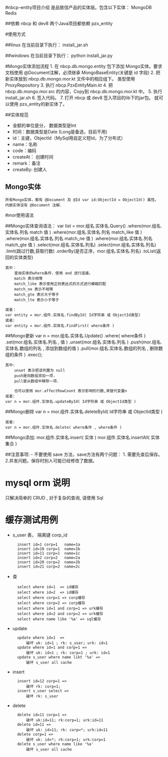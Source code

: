 #nbcp-entity项目介绍
    是品致信产品的实体层。包含以下实体：
        MongoDB
        Redis
        

##依赖
    nbcp 和 dev8 两个Java项目都依赖 pzx_entity
    
#使用方式
   
##linux
    在当前目录下执行： install_jar.sh
   
##windows
    在当前目录下执行：
    python install_jar.py

#Mongo实体添加流程
    1. 在 nbcp.db.mongo.entity 包下添加 Mongo实体。要求文档使用 @Document注解，必须继承 MongoBaseEntity(关键是 id 字段)
    2. 把新实体放到  nbcp.db.mongo.mor.kt 文件中的相应组下。 类型使用 ProxyRepository
    3. 执行 nbcp.PzxEntityMain.kt
    4. 把 nbcp.db.mongo.mor.src 的内容，Copy到 nbcp.db.mongo.mor.kt 中。
    5. 执行 install_jar.sh
    6. 签入代码。
    7. 打开 nbcp 或 dev8  签入项目的lib下的jar包。 就可以使用 pzx_entity的新实体了。

##实体规范
- 金额的单位是分， 数据类型是Int
- 时间：数据类型是Date (Long是备选，目前不用)
- id：主键，ObjectId（MySql用自定义短Id，为了分布式）
- name：名称
- code：编码
- createAt： 创建时间
- remark：备注
- createBy: 创建人
    
## Mongo实体
    所有Mongo实体，都有 @Document 及 @Id var id:ObjectId = ObjectId() 属性。
    内嵌实体没有 @Document 注解.

#mor使用语法

##Mongo实体查询语法：
    var list = mor.组名.实体名.Query()
       .where(mor.组名.实体名.列名  match 值 )
       .where(mor.组名.实体名.列名  match_like 值 )
       .where(mor.组名.实体名.列名  match_ne 值 )
       .where(mor.组名.实体名.列名  match_gte 值 )
       .select(mor.组名.实体名.列名)
       .select(mor.组名.实体名.列名)
       .limit(跳过行数,获取行数)
       .orderBy(是否正序，mor.组名.实体名.列名)
       .toList(返回的实体类型)
    
    其中：
        查询实体的where条件，使用 and 进行连接。 
        match 表示相等 
        match_like 表示使用正则表达式的方式进行模糊匹配
        match_ne 表示不相等 
        match_gte 表示大于等于
        match_lte 表示小于等于
        
    或者：
    var entity = mor.组件.实体名.findById( Id字符串 或 ObjectId类型)
    或者:
    var entity = mor.组件.实体名.FindFirst( where条件 )
    
##Mongo更新
    var n = mor.组名.实体名.Update()
           .where(  where条件 ) 
           .set(mor.组名.实体名.列名 , 值 )
           .unset(mor.组名.实体名.列名 )
           .push(mor.组名.实体名.数组的列名 , 添加到数组的值 )
           .pull(mor.组名.实体名.数组的列名 , 删除数组的条件 )
           .exec();
    
    其中:
        unset 表示把该列置为 null
        push是向数组添加一项.
        pull是从数组中移除一项.
    
        也可以使用 mor.affectRowCount 表示影响的行数,来替代变量n
    或者:
    var n = mor.组件.实体名.updateById( Id字符串 或 ObjectId类型 )
   
##Mongo删除
    var n = mor.组件.实体名.deleteById( Id字符串 或 ObjectId类型 )
    
    
    或者:
    var n = mor.组件.实体名.delete( where条件 , where条件 )
    
##Mongo添加:
     mor.组件.实体名.insert( 实体 )
     mor.组件.实体名.insertAll( 实体集合 )

##注意事项:
    - 不要使用 save 方法，save方法有两个问题：
        1. 需要先查后保存。 
        2.并发问题。保存时别人可能已经修改了数据。

# mysql orm 说明

只解决简单的 CRUD , 对于复杂的查询, 请使用 Sql

# 缓存测试用例 

* s_user 表， 隔离键 corp_id

        insert id=1 corp=1   name=1a
        insert id=10 corp=1  name=1b
        insert id=11 corp=1  name=1c
        insert id=2 corp=2   name=2a
        insert id=20 corp=2  name=2b
        insert id=21 corp=2  name=2c
 
* 查

        select where id=1  => id缓存
        select where id=2  => id缓存
        select where corp=1 => corp缓存
        select where corp=2 => corp缓存
        select where id=1 and corp=1 => urk缓存
        select where id=2 and corp=2 => urk缓存
        select where name like '%a' => sql缓存
    
    
* update

        update where id=1  => 
            破坏 uk: id=1 ; rk: s_user; urk: id=1
        update where id=1 and corp=1 => 
            破坏 uk: id=1 ; rk: corp=1 ; urk: id=1
        update s_user where name likt '%a' =>
            破坏 s_user all cache
* insert

        insert id=12 corp=1 => 
            破坏 rk: corp=1;
        insert s_user select => 
            破坏 rk: s_user
* delete

        delete id=11 corp=1 => 
            破坏 uk:id=11; rk:corp=1; urk:id=11
        delete id=11 => 
            破坏 uk: id=11; rk: corp=*; urk:id=11
        delete corp=1 => 
            破坏 uk: id=*; rk:corp=1; urk:corp=1
        delete s_user where name like '%a'
            破坏 s_user all cache
            


